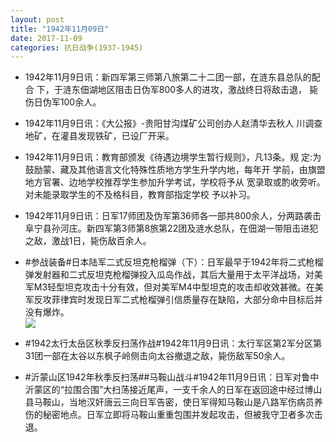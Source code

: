 ```yaml
---
layout: post
title: "1942年11月09日"
date: 2017-11-09
categories: 抗日战争(1937-1945)
---
```


<meta name="referrer" content="no-referrer" />

- 1942年11月9日讯：新四军第三师第八旅第二十二团一部，在涟东县总队的配合 下，于涟东佃湖地区阻击日伪军800多人的进攻，激战终日将敌击退， 毙伤日伪军100余人。 

- 1942年11月9日讯：《大公报》-贵阳甘沟煤矿公司创办人赵清华去秋人 川调查地矿，在灌县发现铁矿，已设厂开采。 

- 1942年11月9日讯：教育部颁发《待遇边境学生暂行规则》，凡13条。规 定:为鼓励蒙、藏及其他语言文化特殊性质地方学生升学内地，每年开 学前，由旗盟地方官署、边地学校推荐学生参加升学考试，学校将予从 宽录取或酌收旁听。对未能录取学生的不及格科目，教育部指定学校 予以补习。 

- 1942年11月9日讯：日军17师团及伪军第36师各一部共800余人，分两路袭击阜宁县孙河庄。新四军第3师第8旅第22团及涟水总队，在佃湖一带阻击进犯之敌，激战1日，毙伤敌百余人。 

- #参战装备#日本陆军二式反坦克枪榴弹（下）：日军最早于1942年将二式枪榴弹发射器和二式反坦克枪榴弹投入瓜岛作战，其后大量用于太平洋战场，对美军M3轻型坦克攻击十分有效，但对美军M4中型坦克的攻击却收效甚微。在美军反攻菲律宾时发现日军二式枪榴弹引信质量存在缺陷，大部分命中目标后并没有爆炸。 <br/><img src="https://wx1.sinaimg.cn/large/aca367d8ly1flblqqas3tj208c0d6wfo.jpg" />

- #1942太行太岳区秋季反扫荡作战#1942年11月9日讯：太行军区第2军分区第31团一部在太谷以东枫子岭侧击向太谷撤退之敌，毙伤敌军50余人。 

- #沂蒙山区1942年秋季反扫荡##马鞍山战斗#1942年11月9日讯：日军对鲁中沂蒙区的“拉围合围”大扫荡接近尾声，一支千余人的日军在返回途中经过博山县马鞍山，当地汉奸唐云三向日军告密，使日军得知马鞍山是八路军伤病员养伤的秘密地点。日军立即将马鞍山重重包围并发起攻击，但被我守卫者多次击退。 

